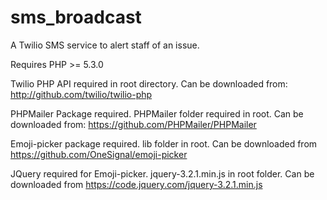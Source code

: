 # sms_broadcast
A Twilio SMS service to alert staff of an issue.

Requires PHP >= 5.3.0

Twilio PHP API required in root directory. Can be downloaded from: http://github.com/twilio/twilio-php

PHPMailer Package required. PHPMailer folder required in root. Can be downloaded from: https://github.com/PHPMailer/PHPMailer

Emoji-picker package required. lib folder in root. Can be downloaded from https://github.com/OneSignal/emoji-picker

JQuery required for Emoji-picker. jquery-3.2.1.min.js in root folder. Can be downloaded from https://code.jquery.com/jquery-3.2.1.min.js